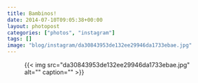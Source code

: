 ```yaml
---
title: Bambinos!
date: 2014-07-10T09:05:38+00:00
layout: photopost
categories: ["photos", "instagram"]
tags: []
image: "blog/instagram/da30843953de132ee29946da1733ebae.jpg"
---
```


<figure class="photo photo--square">
  {{< img src="da30843953de132ee29946da1733ebae.jpg" alt="" caption="" >}}

</figure>


